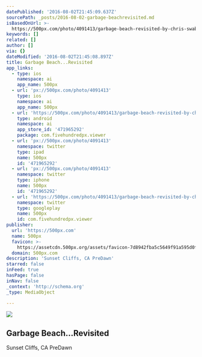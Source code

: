 ```yaml
---
datePublished: '2016-08-02T21:45:09.637Z'
sourcePath: _posts/2016-08-02-garbage-beachrevisited.md
isBasedOnUrl: >-
  https://500px.com/photo/4091413/garbage-beach-revisited-by-chris-swabb?ctx_page=2&from=user&user_id=502772
keywords: []
related: []
author: []
via: {}
dateModified: '2016-08-02T21:45:08.897Z'
title: Garbage Beach...Revisited
app_links:
  - type: ios
    namespace: ai
    app_name: 500px
  - url: 'px://500px.com/photo/4091413'
    type: ios
    namespace: ai
    app_name: 500px
  - url: 'https://500px.com/photo/4091413/garbage-beach-revisited-by-chris-swabb'
    type: android
    namespace: ai
    app_store_id: '471965292'
    package: com.fivehundredpx.viewer
  - url: 'px://500px.com/photo/4091413'
    namespace: twitter
    type: ipad
    name: 500px
    id: '471965292'
  - url: 'px://500px.com/photo/4091413'
    namespace: twitter
    type: iphone
    name: 500px
    id: '471965292'
  - url: 'https://500px.com/photo/4091413/garbage-beach-revisited-by-chris-swabb'
    namespace: twitter
    type: googleplay
    name: 500px
    id: com.fivehundredpx.viewer
publisher:
  url: 'https://500px.com'
  name: 500px
  favicon: >-
    https://assetcdn.500px.org/assets/favicon-7d8942fba5c5649f91a595d0fc749c83.ico
  domain: 500px.com
description: 'Sunset Cliffs, CA PreDawn'
starred: false
inFeed: true
hasPage: false
inNav: false
_context: 'http://schema.org'
_type: MediaObject

---
```

<article style=""><img src="https://imgflo.herokuapp.com/graph/vahj1ThiexotieMo/499dc748d9f9fef7b535d04138833f32/noop?input=https%3A%2F%2Fdrscdn.500px.org%2Fphoto%2F4091413%2Fq%253D80_m%253D2000%2F4698a2f1a7660f0c807382e1454cb30a" /><h1>Garbage Beach...Revisited</h1><p>Sunset Cliffs, CA PreDawn</p></article>